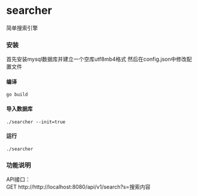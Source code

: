 # searcher
简单搜索引擎


### 安装
首先安装mysql数据库并建立一个空库utf8mb4格式
然后在config.json中修改配置文件
#### 编译
```shell
go build
```
#### 导入数据库
```shell
./searcher --init=true
```

#### 运行
```shell
./searcher
```

### 功能说明

API接口：   
GET http://http://localhost:8080/api/v1/search?s=搜索内容  